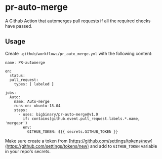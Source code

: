 # pr-auto-merge
A Github Action that automerges pull requests if all the required checks have passed.


## Usage

Create `.github/workflows/pr_auto_merge.yml` with the following content:

```
name: PR-automerge

on: 
  status:
  pull_request:
    types: [ labeled ]

jobs:
  Auto:
    name: Auto-merge
    runs-on: ubuntu-18.04
    steps:
      - uses: bigbinary/pr-auto-merge@v1.0
        if: contains(github.event.pull_request.labels.*.name, 'mergepr')
        env:
          GITHUB_TOKEN: ${{ secrets.GITHUB_TOKEN }}

```

Make sure create a token from [https://github.com/settings/tokens/new](https://github.com/settings/tokens/new) and add to `GITHUB_TOKEN` variable in your repo's secrets. 
